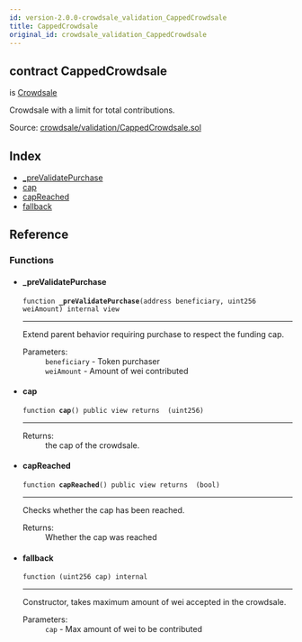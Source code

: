 ```yaml
---
id: version-2.0.0-crowdsale_validation_CappedCrowdsale
title: CappedCrowdsale
original_id: crowdsale_validation_CappedCrowdsale
---
```


<div class="contract-doc"><div class="contract"><h2 class="contract-header"><span class="contract-kind">contract</span> CappedCrowdsale</h2><p class="base-contracts"><span>is</span> <a href="crowdsale_Crowdsale.html">Crowdsale</a></p><p class="description">Crowdsale with a limit for total contributions.</p><div class="source">Source: <a href="https://github.com/OpenZeppelin/zeppelin-solidity/blob/v2.0.0/contracts/crowdsale/validation/CappedCrowdsale.sol" target="_blank">crowdsale/validation/CappedCrowdsale.sol</a></div></div><div class="index"><h2>Index</h2><ul><li><a href="crowdsale_validation_CappedCrowdsale.html#_preValidatePurchase">_preValidatePurchase</a></li><li><a href="crowdsale_validation_CappedCrowdsale.html#cap">cap</a></li><li><a href="crowdsale_validation_CappedCrowdsale.html#capReached">capReached</a></li><li><a href="crowdsale_validation_CappedCrowdsale.html#">fallback</a></li></ul></div><div class="reference"><h2>Reference</h2><div class="functions"><h3>Functions</h3><ul><li><div class="item function"><span id="_preValidatePurchase" class="anchor-marker"></span><h4 class="name">_preValidatePurchase</h4><div class="body"><code class="signature">function <strong>_preValidatePurchase</strong><span>(address beneficiary, uint256 weiAmount) </span><span>internal </span><span>view </span></code><hr/><div class="description"><p>Extend parent behavior requiring purchase to respect the funding cap.</p></div><dl><dt><span class="label-parameters">Parameters:</span></dt><dd><div><code>beneficiary</code> - Token purchaser</div><div><code>weiAmount</code> - Amount of wei contributed</div></dd></dl></div></div></li><li><div class="item function"><span id="cap" class="anchor-marker"></span><h4 class="name">cap</h4><div class="body"><code class="signature">function <strong>cap</strong><span>() </span><span>public </span><span>view </span><span>returns  (uint256) </span></code><hr/><dl><dt><span class="label-return">Returns:</span></dt><dd>the cap of the crowdsale.</dd></dl></div></div></li><li><div class="item function"><span id="capReached" class="anchor-marker"></span><h4 class="name">capReached</h4><div class="body"><code class="signature">function <strong>capReached</strong><span>() </span><span>public </span><span>view </span><span>returns  (bool) </span></code><hr/><div class="description"><p>Checks whether the cap has been reached.</p></div><dl><dt><span class="label-return">Returns:</span></dt><dd>Whether the cap was reached</dd></dl></div></div></li><li><div class="item function"><span id="fallback" class="anchor-marker"></span><h4 class="name">fallback</h4><div class="body"><code class="signature">function <strong></strong><span>(uint256 cap) </span><span>internal </span></code><hr/><div class="description"><p>Constructor, takes maximum amount of wei accepted in the crowdsale.</p></div><dl><dt><span class="label-parameters">Parameters:</span></dt><dd><div><code>cap</code> - Max amount of wei to be contributed</div></dd></dl></div></div></li></ul></div></div></div>
